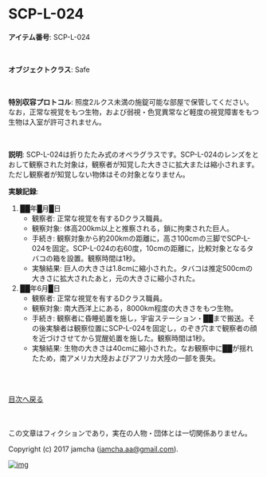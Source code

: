 # SCP-L-024

**アイテム番号**: SCP-L-024  

<br>  

**オブジェクトクラス**: Safe  

<br>  

**特別収容プロトコル**: 照度2ルクス未満の施錠可能な部屋で保管してください。なお，正常な視覚をもつ生物，および弱視・色覚異常など軽度の視覚障害をもつ生物は入室が許可されません。  

<br>  

**説明**: SCP-L-024は折りたたみ式のオペラグラスです。SCP-L-024のレンズをとおして観察された対象は，観察者が知覚した大きさに拡大または縮小されます。ただし観察者が知覚しない物体はその対象となりません。  

**実験記録**:  
1.  ██年█月█日  
    -   観察者: 正常な視覚を有するDクラス職員。
    -   観察対象: 体高200km以上と推察される，鎖に拘束された巨人。
    -   手続き: 観察対象から約200kmの距離に，高さ100cmの三脚でSCP-L-024を固定。SCP-L-024の右60度，10cmの距離に，比較対象となるタバコの箱を設置。観察時間は1秒。
    -   実験結果: 巨人の大きさは1.8cmに縮小された。タバコは推定500cmの大きさに拡大されたあと，元の大きさに縮小された。
2.  ██年6月█日  
    -   観察者: 正常な視覚を有するDクラス職員。
    -   観察対象: 南大西洋上にある，8000km程度の大きさをもつ生物。
    -   手続き: 観察者に昏睡処置を施し，宇宙ステーション・██まで搬送。その後実験者は観察位置にSCP-L-024を固定し，のぞき穴まで観察者の顔を近づけさせてから覚醒処置を施した。観察時間は1秒。
    -   実験結果: 生物の大きさは40cmに縮小された。なお観察中に██が揺れたため，南アメリカ大陸およびアフリカ大陸の一部を喪失。

<br>  
<br>  

[目次へ戻る](https://github.com/jamcha-aa/SCP/blob/master/README.md)  

<br>  
<br>  
この文章はフィクションであり，実在の人物・団体とは一切関係ありません。  

Copyright (c) 2017 jamcha (jamcha.aa@gmail.com).  

[![img](http://i.creativecommons.org/l/by-sa/4.0/88x31.png)](http://creativecommons.org/licenses/by-sa/4.0/deed)
